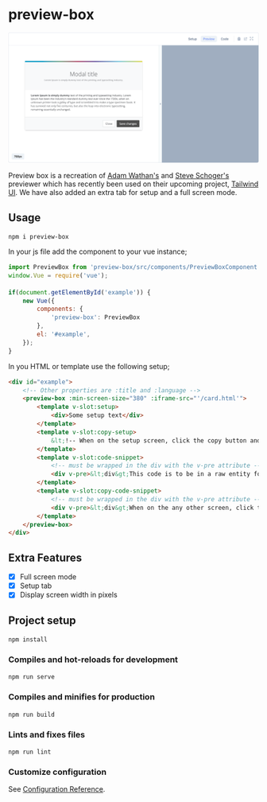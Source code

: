 # preview-box 

![Screenshot](./screenshot.png)

Preview box is a recreation of [Adam Wathan's](https://twitter.com/adamwathan) and [Steve Schoger's](https://twitter.com/steveschoger) previewer which has recently been used on their upcoming project, [Tailwind UI](https://www.tailwindui.com/).
We have also added an extra tab for setup and a full screen mode.

## Usage

```
npm i preview-box
```

In your js file add the component to your vue instance;

```javascript
import PreviewBox from 'preview-box/src/components/PreviewBoxComponent';
window.Vue = require('vue');

if(document.getElementById('example')) {
    new Vue({
        components: {
            'preview-box': PreviewBox
        },
        el: '#example',
    });
}
```

In you HTML or template use the following setup;

```html
<div id="example">
    <!-- Other properties are :title and :language -->
    <preview-box :min-screen-size="380" :iframe-src="'/card.html'">
        <template v-slot:setup>
            <div>Some setup text</div>
        </template>
        <template v-slot:copy-setup>
            &lt;!-- When on the setup screen, click the copy button and this data will be copied to the clipboard --&gt;
        </template>
        <template v-slot:code-snippet>
            <!-- must be wrapped in the div with the v-pre attribute -->
            <div v-pre>&lt;div&gt;This code is to be in a raw entity format for syntax highlighting&lt;/div&gt;</div>
        </template>
        <template v-slot:copy-code-snippet>
            <!-- must be wrapped in the div with the v-pre attribute -->
            <div v-pre>&lt;div&gt;When on the any other screen, click the copy button and this data will be copied to the clipboard &lt;/div&gt;</div>
        </template>
    </preview-box>
</div>
```

## Extra Features

- [x] Full screen mode
- [x] Setup tab
- [x] Display screen width in pixels

## Project setup
```
npm install
```

### Compiles and hot-reloads for development
```
npm run serve
```

### Compiles and minifies for production
```
npm run build
```

### Lints and fixes files
```
npm run lint
```

### Customize configuration
See [Configuration Reference](https://cli.vuejs.org/config/).
